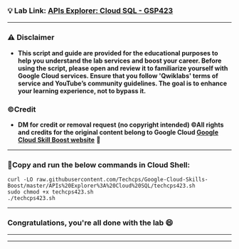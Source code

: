 
### 💡 Lab Link: [APIs Explorer: Cloud SQL - GSP423](https://www.cloudskillsboost.google/focuses/3685?parent=catalog)



---

### ⚠️ Disclaimer
- **This script and guide are provided for  the educational purposes to help you understand the lab services and boost your career. Before using the script, please open and review it to familiarize yourself with Google Cloud services. Ensure that you follow 'Qwiklabs' terms of service and YouTube’s community guidelines. The goal is to enhance your learning experience, not to bypass it.**

### ©Credit
- **DM for credit or removal request (no copyright intended) ©All rights and credits for the original content belong to Google Cloud [Google Cloud Skill Boost website](https://www.cloudskillsboost.google/)** 🙏

---

### 🚨Copy and run the below commands in Cloud Shell:

```
curl -LO raw.githubusercontent.com/Techcps/Google-Cloud-Skills-Boost/master/APIs%20Explorer%3A%20Cloud%20SQL/techcps423.sh
sudo chmod +x techcps423.sh
./techcps423.sh
```
---

### Congratulations, you're all done with the lab 😄

---


---
